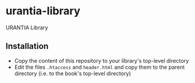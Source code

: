 # urantia-library
URANTIA Library

## Installation
- Copy the content of this repository to your library's top-level directory
- Edit the files `.htaccess` and `header.html` and copy them to the parent directory (i.e. to the book's top-level directory)
